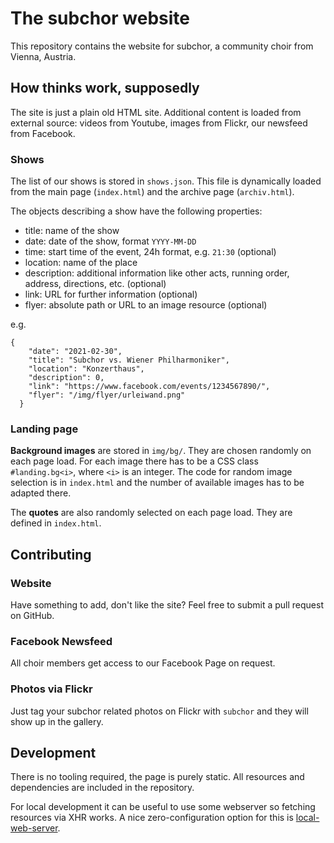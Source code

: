 # The subchor website

This repository contains the website for subchor, a community choir from Vienna, Austria.

## How thinks work, supposedly

The site is just a plain old HTML site. Additional content is loaded from external source: videos from Youtube, images from Flickr, our newsfeed from Facebook.

### Shows

The list of our shows is stored in `shows.json`. This file is dynamically loaded from the main page (`index.html`) and the archive page (`archiv.html`).

The objects describing a show have the following properties:

* title: name of the show
* date: date of the show, format `YYYY-MM-DD`
* time: start time of the event, 24h format, e.g. `21:30` (optional)
* location: name of the place
* description: additional information like other acts, running order, address, directions, etc. (optional)
* link: URL for further information (optional)
* flyer: absolute path or URL to an image resource (optional)

e.g.

    {
        "date": "2021-02-30",
        "title": "Subchor vs. Wiener Philharmoniker",
        "location": "Konzerthaus",
        "description": 0,
        "link": "https://www.facebook.com/events/1234567890/",
        "flyer": "/img/flyer/urleiwand.png"
      }

### Landing page

**Background images** are stored in `img/bg/`. They are chosen randomly on each page load. For each image there has to be a CSS class `#landing.bg<i>`, where `<i>` is an integer. The code for random image selection is in `index.html` and the number of available images has to be adapted there.

The **quotes** are also randomly selected on each page load. They are defined in `index.html`.

## Contributing

### Website

Have something to add, don't like the site? Feel free to submit a pull request on GitHub.

### Facebook Newsfeed

All choir members get access to our Facebook Page on request.

### Photos via Flickr 

Just tag your subchor related photos on Flickr with `subchor` and they will show up in the gallery.


## Development

There is no tooling required, the page is purely static. All resources and dependencies
are included in the repository.

For local development it can be useful to use some webserver so fetching resources via
XHR works. A nice zero-configuration option for this is [local-web-server](https://github.com/lwsjs/local-web-server).